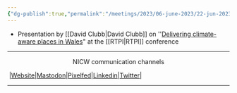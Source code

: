 ```yaml
---
{"dg-publish":true,"permalink":"/meetings/2023/06-june-2023/22-jun-2023/"}
---
```


- Presentation by [[David Clubb\|David Clubb]] on ''[Delivering climate-aware places in Wales](https://docs.google.com/presentation/d/1-rsChrHc6rWTUMtqmcTMRPjkRBxEHuNYhjxXlD-CJxo/present?)" at the [[RTPI\|RTPI]] conference
***
<p style="text-align: center;">NICW communication channels</p>

󠁧 |[Website](https://nationalinfrastructurecommission.wales)|[Mastodon](https://toot.wales/@NICW)|[Pixelfed](https://pix.toot.wales/NICW)|[Linkedin](https://www.linkedin.com/company/26268509/)|[Twitter](https://twitter.com/InfraCommCymru)|
***




